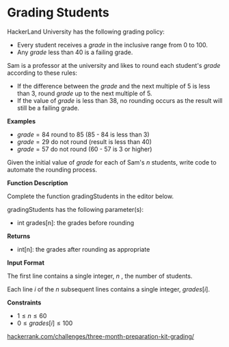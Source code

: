 # Grading Students

HackerLand University has the following grading policy:

* Every student receives a $grade$ in the inclusive range from $0$ to $100$.
* Any $grade$ less than $40$ is a failing grade.

Sam is a professor at the university and likes to round each student's $grade$ according to these rules:

* If the difference between the $grade$ and the next multiple of $5$ is less than $3$, round $grade$ up to the next multiple of $5$.
* If the value of $grade$ is less than $38$, no rounding occurs as the result will still be a failing grade.

**Examples**

* $grade = 84$ round to $85$ (85 - 84 is less than 3)
* $grade = 29$ do not round (result is less than 40)
* $grade = 57$ do not round (60 - 57 is 3 or higher)

Given the initial value of $grade$ for each of Sam's $n$ students, write code to automate the rounding process.

**Function Description**

Complete the function gradingStudents in the editor below.

gradingStudents has the following parameter(s):

* int grades[n]: the grades before rounding

**Returns**

* int[n]: the grades after rounding as appropriate

**Input Format**

The first line contains a single integer, $n$ , the number of students.

Each line $i$ of the $n$ subsequent lines contains a single integer, $grades[i]$.

**Constraints**

* $1 \le n \le 60$
* $0 \le grades[i] \le 100$

[hackerrank.com/challenges/three-month-preparation-kit-grading/](https://www.hackerrank.com/challenges/three-month-preparation-kit-grading/)
